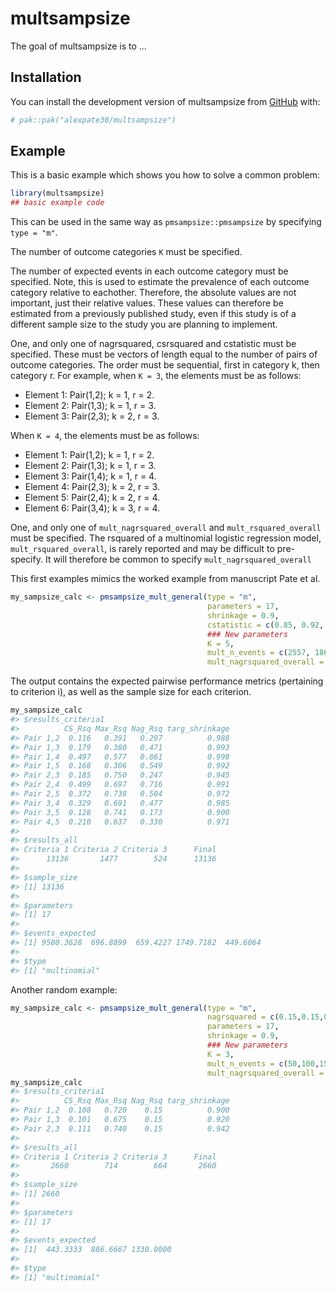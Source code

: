 
<!-- README.md is generated from README.Rmd. Please edit that file -->

# multsampsize

<!-- badges: start -->
<!-- badges: end -->

The goal of multsampsize is to …

## Installation

You can install the development version of multsampsize from
[GitHub](https://github.com/) with:

``` r
# pak::pak("alexpate30/multsampsize")
```

## Example

This is a basic example which shows you how to solve a common problem:

``` r
library(multsampsize)
## basic example code
```

This can be used in the same way as `pmsampsize::pmsampsize` by
specifying `type = "m"`.

The number of outcome categories `K` must be specified.

The number of expected events in each outcome category must be
specified. Note, this is used to estimate the prevalence of each outcome
category relative to eachother. Therefore, the absolute values are not
important, just their relative values. These values can therefore be
estimated from a previously published study, even if this study is of a
different sample size to the study you are planning to implement.

One, and only one of nagrsquared, csrsquared and cstatistic must be
specified. These must be vectors of length equal to the number of pairs
of outcome categories. The order must be sequential, first in category
k, then category r. For example, when `K = 3`, the elements must be as
follows:

- Element 1: Pair(1,2); k = 1, r = 2.
- Element 2: Pair(1,3); k = 1, r = 3.
- Element 3: Pair(2,3); k = 2, r = 3.

When `K = 4`, the elements must be as follows:

- Element 1: Pair(1,2); k = 1, r = 2.
- Element 2: Pair(1,3); k = 1, r = 3.
- Element 3: Pair(1,4); k = 1, r = 4.
- Element 4: Pair(2,3); k = 2, r = 3.
- Element 5: Pair(2,4); k = 2, r = 4.
- Element 6: Pair(3,4); k = 3, r = 4.

One, and only one of `mult_nagrsquared_overall` and
`mult_rsquared_overall` must be specified. The rsquared of a multinomial
logistic regression model, `mult_rsquared_overall`, is rarely reported
and may be difficult to pre-specify. It will therefore be common to
specify `mult_nagrsquared_overall`

This first examples mimics the worked example from manuscript Pate et
al.

``` r
my_sampsize_calc <- pmsampsize_mult_general(type = "m",
                                            parameters = 17,
                                            shrinkage = 0.9,
                                            cstatistic = c(0.85, 0.92, 0.99, 0.95, 0.75, 0.95, 0.87, 0.87, 0.71, 0.82),
                                            ### New parameters
                                            K = 5,
                                            mult_n_events = c(2557, 186, 176, 467, 120),
                                            mult_nagrsquared_overall = 0.15)
```

The output contains the expected pairwise performance metrics
(pertaining to criterion i), as well as the sample size for each
criterion.

``` r
my_sampsize_calc
#> $results_criteria1
#>          CS_Rsq Max_Rsq Nag_Rsq targ_shrinkage
#> Pair 1,2  0.116   0.391   0.297          0.988
#> Pair 1,3  0.179   0.380   0.471          0.993
#> Pair 1,4  0.497   0.577   0.861          0.998
#> Pair 1,5  0.168   0.306   0.549          0.992
#> Pair 2,3  0.185   0.750   0.247          0.945
#> Pair 2,4  0.499   0.697   0.716          0.991
#> Pair 2,5  0.372   0.738   0.504          0.972
#> Pair 3,4  0.329   0.691   0.477          0.985
#> Pair 3,5  0.128   0.741   0.173          0.900
#> Pair 4,5  0.210   0.637   0.330          0.971
#> 
#> $results_all
#> Criteria 1 Criteria 2 Criteria 3      Final 
#>      13136       1477        524      13136 
#> 
#> $sample_size
#> [1] 13136
#> 
#> $parameters
#> [1] 17
#> 
#> $events_expected
#> [1] 9580.3628  696.8899  659.4227 1749.7182  449.6064
#> 
#> $type
#> [1] "multinomial"
```

Another random example:

``` r
my_sampsize_calc <- pmsampsize_mult_general(type = "m",
                                            nagrsquared = c(0.15,0.15,0.15),
                                            parameters = 17,
                                            shrinkage = 0.9,
                                            ### New parameters
                                            K = 3,
                                            mult_n_events = c(50,100,150),
                                            mult_nagrsquared_overall = 0.15)
my_sampsize_calc
#> $results_criteria1
#>          CS_Rsq Max_Rsq Nag_Rsq targ_shrinkage
#> Pair 1,2  0.108   0.720    0.15          0.900
#> Pair 1,3  0.101   0.675    0.15          0.920
#> Pair 2,3  0.111   0.740    0.15          0.942
#> 
#> $results_all
#> Criteria 1 Criteria 2 Criteria 3      Final 
#>       2660        714        664       2660 
#> 
#> $sample_size
#> [1] 2660
#> 
#> $parameters
#> [1] 17
#> 
#> $events_expected
#> [1]  443.3333  886.6667 1330.0000
#> 
#> $type
#> [1] "multinomial"
```
